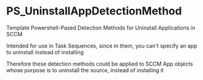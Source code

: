 # PS_UninstallAppDetectionMethod

Template Powershell-Pased Detection Methods for Uninstall Applications in SCCM

Intended for use in Task Sequences, since in them, you can't specify an app to uninstall instead of installing

Therefore these detection methods could be applied to SCCM App objects whose purpose is to uninstall the source, instead of installing it
